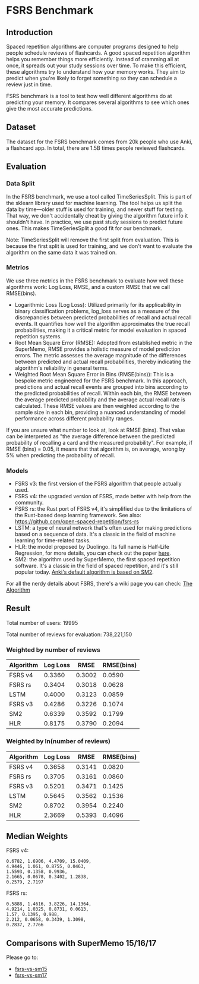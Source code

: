 # FSRS Benchmark

## Introduction

Spaced repetition algorithms are computer programs designed to help people schedule reviews of flashcards. A good spaced repetition algorithm helps you remember things more efficiently. Instead of cramming all at once, it spreads out your study sessions over time. To make this efficient, these algorithms try to understand how your memory works. They aim to predict when you're likely to forget something so they can schedule a review just in time.

FSRS benchmark is a tool to test how well different algorithms do at predicting your memory. It compares several algorithms to see which ones give the most accurate predictions.

## Dataset

The dataset for the FSRS benchmark comes from 20k people who use Anki, a flashcard app. In total, there are 1.5B times people reviewed flashcards.

## Evaluation

### Data Split

In the FSRS benchmark, we use a tool called TimeSeriesSplit. This is part of the sklearn library used for machine learning. The tool helps us split the data by time—older stuff is used for training, and newer stuff for testing. That way, we don't accidentally cheat by giving the algorithm future info it shouldn't have. In practice, we use past study sessions to predict future ones. This makes TimeSeriesSplit a good fit for our benchmark.

Note: TimeSeriesSplit will remove the first split from evaluation. This is because the first split is used for training, and we don't want to evaluate the algorithm on the same data it was trained on.

### Metrics

We use three metrics in the FSRS benchmark to evaluate how well these algorithms work: Log Loss, RMSE, and a custom RMSE that we call RMSE(bins).

- Logarithmic Loss (Log Loss): Utilized primarily for its applicability in binary classification problems, log_loss serves as a measure of the discrepancies between predicted probabilities of recall and actual recall events. It quantifies how well the algorithm approximates the true recall probabilities, making it a critical metric for model evaluation in spaced repetition systems.
- Root Mean Square Error (RMSE): Adopted from established metric in the SuperMemo, RMSE provides a holistic measure of model prediction errors. The metric assesses the average magnitude of the differences between predicted and actual recall probabilities, thereby indicating the algorithm's reliability in general terms.
- Weighted Root Mean Square Error in Bins (RMSE(bins)): This is a bespoke metric engineered for the FSRS benchmark. In this approach, predictions and actual recall events are grouped into bins according to the predicted probabilities of recall. Within each bin, the RMSE between the average predicted probability and the average actual recall rate is calculated. These RMSE values are then weighted according to the sample size in each bin, providing a nuanced understanding of model performance across different probability ranges.

If you are unsure what number to look at, look at RMSE (bins). That value can be interpreted as "the average difference between the predicted probability of recalling a card and the measured probability". For example, if RMSE (bins) = 0.05, it means that that algorithm is, on average, wrong by 5% when predicting the probability of recall.

### Models

- FSRS v3: the first version of the FSRS algorithm that people actually used.
- FSRS v4: the upgraded version of FSRS, made better with help from the community.
- FSRS rs: the Rust port of FSRS v4, it's simplified due to the limitations of the Rust-based deep learning framework. See also: https://github.com/open-spaced-repetition/fsrs-rs
- LSTM: a type of neural network that's often used for making predictions based on a sequence of data. It's a classic in the field of machine learning for time-related tasks.
- HLR: the model proposed by Duolingo. Its full name is Half-Life Regression, for more details, you can check out the paper [here](https://github.com/duolingo/halflife-regression).
- SM2: the algorithm used by SuperMemo, the first spaced repetition software. It's a classic in the field of spaced repetition, and it's still popular today. [Anki's default algorithm is based on SM2](https://faqs.ankiweb.net/what-spaced-repetition-algorithm.html).

For all the nerdy details about FSRS, there's a wiki page you can check: [The Algorithm](https://github.com/open-spaced-repetition/fsrs4anki/wiki/The-Algorithm)

## Result

Total number of users: 19995

Total number of reviews for evaluation: 738,221,150

### Weighted by number of reviews

| Algorithm | Log Loss | RMSE | RMSE(bins) |
| --- | --- | --- | --- |
| FSRS v4 | 0.3360 | 0.3002 | 0.0590 |
| FSRS rs | 0.3404 | 0.3018 | 0.0628 |
| LSTM | 0.4000 | 0.3123 | 0.0859 |
| FSRS v3 | 0.4286 | 0.3226 | 0.1074 |
| SM2 | 0.6339 | 0.3592 | 0.1799 |
| HLR | 0.8175 | 0.3790 | 0.2094 |

### Weighted by ln(number of reviews)

| Algorithm | Log Loss | RMSE | RMSE(bins) |
| --- | --- | --- | --- |
| FSRS v4 | 0.3658 | 0.3141 | 0.0820 |
| FSRS rs | 0.3705 | 0.3161 | 0.0860 |
| FSRS v3 | 0.5201 | 0.3471 | 0.1425 |
| LSTM | 0.5645 | 0.3562 | 0.1536 |
| SM2 | 0.8702 | 0.3954 | 0.2240 |
| HLR | 2.3669 | 0.5393 | 0.4096 |

## Median Weights

FSRS v4:

```
0.6782, 1.6906, 4.4709, 15.0409,
4.9446, 1.061, 0.8755, 0.0463,
1.5593, 0.1358, 0.9936,
2.1665, 0.0678, 0.3402, 1.2838,
0.2579, 2.7197
```

FSRS rs:

```
0.5888, 1.4616, 3.8226, 14.1364,
4.9214, 1.0325, 0.8731, 0.0613,
1.57, 0.1395, 0.988,
2.212, 0.0658, 0.3439, 1.3098,
0.2837, 2.7766
```

## Comparisons with SuperMemo 15/16/17

Please go to:
- [fsrs-vs-sm15](https://github.com/open-spaced-repetition/fsrs-vs-sm15)
- [fsrs-vs-sm17](https://github.com/open-spaced-repetition/fsrs-vs-sm17)
